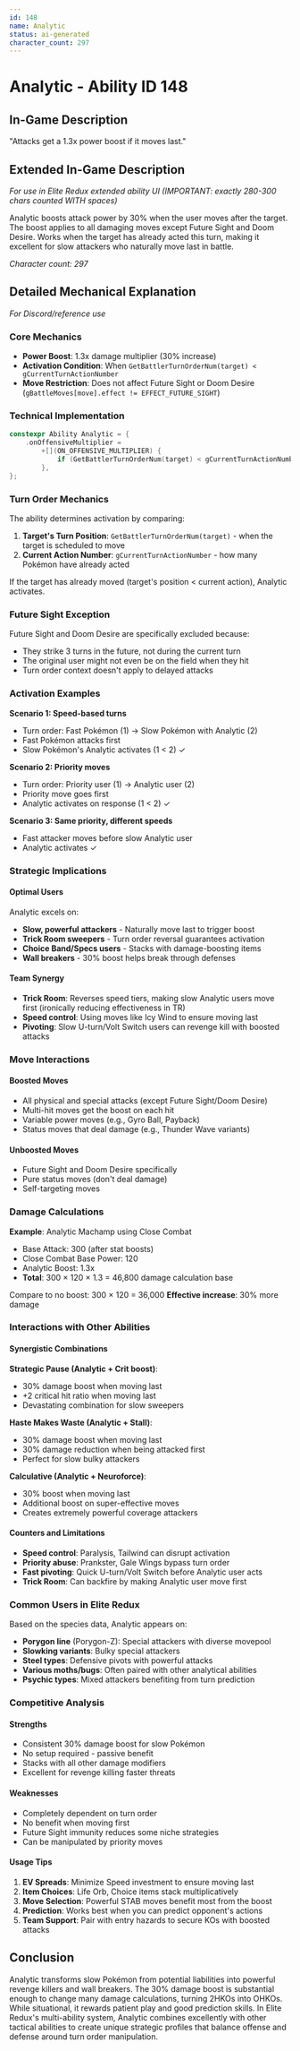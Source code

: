 ```yaml
---
id: 148
name: Analytic
status: ai-generated
character_count: 297
---
```


# Analytic - Ability ID 148

## In-Game Description
"Attacks get a 1.3x power boost if it moves last."

## Extended In-Game Description
*For use in Elite Redux extended ability UI (IMPORTANT: exactly 280-300 chars counted WITH spaces)*

Analytic boosts attack power by 30% when the user moves after the target. The boost applies to all damaging moves except Future Sight and Doom Desire. Works when the target has already acted this turn, making it excellent for slow attackers who naturally move last in battle.

*Character count: 297*

## Detailed Mechanical Explanation
*For Discord/reference use*

### Core Mechanics
- **Power Boost**: 1.3x damage multiplier (30% increase)
- **Activation Condition**: When `GetBattlerTurnOrderNum(target) < gCurrentTurnActionNumber`
- **Move Restriction**: Does not affect Future Sight or Doom Desire (`gBattleMoves[move].effect != EFFECT_FUTURE_SIGHT`)

### Technical Implementation
```cpp
constexpr Ability Analytic = {
    .onOffensiveMultiplier =
        +[](ON_OFFENSIVE_MULTIPLIER) {
            if (GetBattlerTurnOrderNum(target) < gCurrentTurnActionNumber && gBattleMoves[move].effect != EFFECT_FUTURE_SIGHT) MUL(1.3);
        },
};
```

### Turn Order Mechanics
The ability determines activation by comparing:
1. **Target's Turn Position**: `GetBattlerTurnOrderNum(target)` - when the target is scheduled to move
2. **Current Action Number**: `gCurrentTurnActionNumber` - how many Pokémon have already acted

If the target has already moved (target's position < current action), Analytic activates.

### Future Sight Exception
Future Sight and Doom Desire are specifically excluded because:
- They strike 3 turns in the future, not during the current turn
- The original user might not even be on the field when they hit
- Turn order context doesn't apply to delayed attacks

### Activation Examples

**Scenario 1: Speed-based turns**
- Turn order: Fast Pokémon (1) → Slow Pokémon with Analytic (2)
- Fast Pokémon attacks first
- Slow Pokémon's Analytic activates (1 < 2) ✓

**Scenario 2: Priority moves**
- Turn order: Priority user (1) → Analytic user (2)
- Priority move goes first
- Analytic activates on response (1 < 2) ✓

**Scenario 3: Same priority, different speeds**
- Fast attacker moves before slow Analytic user
- Analytic activates ✓

### Strategic Implications

#### Optimal Users
Analytic excels on:
- **Slow, powerful attackers** - Naturally move last to trigger boost
- **Trick Room sweepers** - Turn order reversal guarantees activation
- **Choice Band/Specs users** - Stacks with damage-boosting items
- **Wall breakers** - 30% boost helps break through defenses

#### Team Synergy
- **Trick Room**: Reverses speed tiers, making slow Analytic users move first (ironically reducing effectiveness in TR)
- **Speed control**: Using moves like Icy Wind to ensure moving last
- **Pivoting**: Slow U-turn/Volt Switch users can revenge kill with boosted attacks

### Move Interactions

#### Boosted Moves
- All physical and special attacks (except Future Sight/Doom Desire)
- Multi-hit moves get the boost on each hit
- Variable power moves (e.g., Gyro Ball, Payback)
- Status moves that deal damage (e.g., Thunder Wave variants)

#### Unboosted Moves
- Future Sight and Doom Desire specifically
- Pure status moves (don't deal damage)
- Self-targeting moves

### Damage Calculations

**Example**: Analytic Machamp using Close Combat
- Base Attack: 300 (after stat boosts)
- Close Combat Base Power: 120
- Analytic Boost: 1.3x
- **Total**: 300 × 120 × 1.3 = 46,800 damage calculation base

Compare to no boost: 300 × 120 = 36,000
**Effective increase**: 30% more damage

### Interactions with Other Abilities

#### Synergistic Combinations
**Strategic Pause (Analytic + Crit boost)**:
- 30% damage boost when moving last
- +2 critical hit ratio when moving last
- Devastating combination for slow sweepers

**Haste Makes Waste (Analytic + Stall)**:
- 30% damage boost when moving last  
- 30% damage reduction when being attacked first
- Perfect for slow bulky attackers

**Calculative (Analytic + Neuroforce)**:
- 30% boost when moving last
- Additional boost on super-effective moves
- Creates extremely powerful coverage attackers

#### Counters and Limitations
- **Speed control**: Paralysis, Tailwind can disrupt activation
- **Priority abuse**: Prankster, Gale Wings bypass turn order
- **Fast pivoting**: Quick U-turn/Volt Switch before Analytic user acts
- **Trick Room**: Can backfire by making Analytic user move first

### Common Users in Elite Redux

Based on the species data, Analytic appears on:
- **Porygon line** (Porygon-Z): Special attackers with diverse movepool
- **Slowking variants**: Bulky special attackers
- **Steel types**: Defensive pivots with powerful attacks  
- **Various moths/bugs**: Often paired with other analytical abilities
- **Psychic types**: Mixed attackers benefiting from turn prediction

### Competitive Analysis

#### Strengths
- Consistent 30% damage boost for slow Pokémon
- No setup required - passive benefit
- Stacks with all other damage modifiers
- Excellent for revenge killing faster threats

#### Weaknesses  
- Completely dependent on turn order
- No benefit when moving first
- Future Sight immunity reduces some niche strategies
- Can be manipulated by priority moves

#### Usage Tips
1. **EV Spreads**: Minimize Speed investment to ensure moving last
2. **Item Choices**: Life Orb, Choice items stack multiplicatively  
3. **Move Selection**: Powerful STAB moves benefit most from the boost
4. **Prediction**: Works best when you can predict opponent's actions
5. **Team Support**: Pair with entry hazards to secure KOs with boosted attacks

## Conclusion

Analytic transforms slow Pokémon from potential liabilities into powerful revenge killers and wall breakers. The 30% damage boost is substantial enough to change many damage calculations, turning 2HKOs into OHKOs. While situational, it rewards patient play and good prediction skills. In Elite Redux's multi-ability system, Analytic combines excellently with other tactical abilities to create unique strategic profiles that balance offense and defense around turn order manipulation.